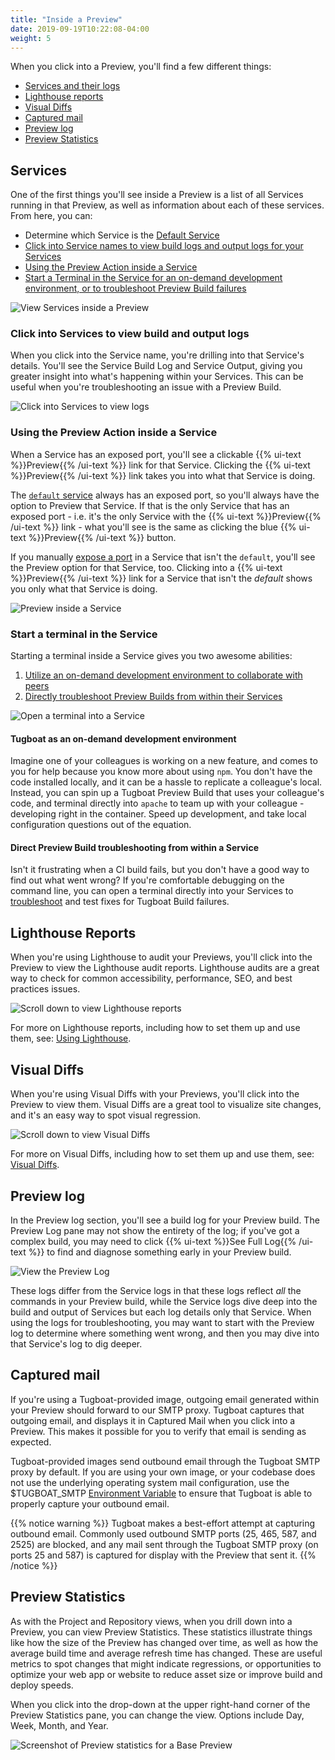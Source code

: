 ```yaml
---
title: "Inside a Preview"
date: 2019-09-19T10:22:08-04:00
weight: 5
---
```


When you click into a Preview, you'll find a few different things:

- [Services and their logs](#services)
- [Lighthouse reports](#lighthouse-reports)
- [Visual Diffs](#visual-diffs)
- [Captured mail](#captured-mail)
- [Preview log](#preview-log)
- [Preview Statistics](#preview-statistics)

## Services

One of the first things you'll see inside a Preview is a list of all Services running in that Preview, as well as
information about each of these services. From here, you can:

- Determine which Service is the
  [Default Service](/setting-up-services/how-to-set-up-services/define-a-default-service/)
- [Click into Service names to view build logs and output logs for your Services](#click-into-services-to-view-build-and-output-logs)
- [Using the Preview Action inside a Service](#using-the-preview-action-inside-a-service)
- [Start a Terminal in the Service for an on-demand development environment, or to troubleshoot Preview Build failures](#start-a-terminal-in-the-service)

![View Services inside a Preview](/_images/inside-a-preview-services.png)

### Click into Services to view build and output logs

When you click into the Service name, you're drilling into that Service's details. You'll see the Service Build Log and
Service Output, giving you greater insight into what's happening within your Services. This can be useful when you're
troubleshooting an issue with a Preview Build.

![Click into Services to view logs](/_images/inside-a-preview-service-build-and-output-logs.png)

### Using the Preview Action inside a Service

When a Service has an exposed port, you'll see a clickable {{% ui-text %}}Preview{{% /ui-text %}} link for that Service.
Clicking the {{% ui-text %}}Preview{{% /ui-text %}} link takes you into what that Service is doing.

The [`default` service](/setting-up-services/how-to-set-up-services/define-a-default-service/) always has an exposed
port, so you'll always have the option to Preview that Service. If that is the only Service that has an exposed port -
i.e. it's the only Service with the {{% ui-text %}}Preview{{% /ui-text %}} link - what you'll see is the same as
clicking the blue {{% ui-text %}}Preview{{% /ui-text %}} button.

If you manually [expose a port](/setting-up-services/how-to-set-up-services/expose-a-service-http-port/) in a Service
that isn't the `default`, you'll see the Preview option for that Service, too. Clicking into a
{{% ui-text %}}Preview{{% /ui-text %}} link for a Service that isn't the _default_ shows you only what that Service is
doing.

![Preview inside a Service](/_images/inside-a-preview-preview-action.png)

### Start a terminal in the Service

Starting a terminal inside a Service gives you two awesome abilities:

1. [Utilize an on-demand development environment to collaborate with peers](#tugboat-as-an-on-demand-development-environment)
2. [Directly troubleshoot Preview Builds from within their Services](#direct-preview-build-troubleshooting-from-within-a-service)

![Open a terminal into a Service](/_images/inside-a-preview-open-terminal-into-service.png)

#### Tugboat as an on-demand development environment

Imagine one of your colleagues is working on a new feature, and comes to you for help because you know more about using
`npm`. You don't have the code installed locally, and it can be a hassle to replicate a colleague's local. Instead, you
can spin up a Tugboat Preview Build that uses your colleague's code, and terminal directly into `apache` to team up with
your colleague - developing right in the container. Speed up development, and take local configuration questions out of
the equation.

#### Direct Preview Build troubleshooting from within a Service

Isn't it frustrating when a CI build fails, but you don't have a good way to find out what went wrong? If you're
comfortable debugging on the command line, you can open a terminal directly into your Services to
[troubleshoot](/troubleshooting/) and test fixes for Tugboat Build failures.

## Lighthouse Reports

When you're using Lighthouse to audit your Previews, you'll click into the Preview to view the Lighthouse audit reports.
Lighthouse audits are a great way to check for common accessibility, performance, SEO, and best practices issues.

![Scroll down to view Lighthouse reports](/_images/lighthouse-reports-in-preview-dashboard.png)

For more on Lighthouse reports, including how to set them up and use them, see:
[Using Lighthouse](/lighthouse/using-lighthouse/).

## Visual Diffs

When you're using Visual Diffs with your Previews, you'll click into the Preview to view them. Visual Diffs are a great
tool to visualize site changes, and it's an easy way to spot visual regression.

![Scroll down to view Visual Diffs](/_images/visual-diffs-scroll-to-view-visual-diffs.png)

For more on Visual Diffs, including how to set them up and use them, see:
[Visual Diffs](/visual-diffs/using-visual-diffs/).

## Preview log

In the Preview log section, you'll see a build log for your Preview build. The Preview Log pane may not show the
entirety of the log; if you've got a complex build, you may need to click {{% ui-text %}}See Full Log{{% /ui-text %}} to
find and diagnose something early in your Preview build.

![View the Preview Log](/_images/inside-a-preview-log.png)

These logs differ from the Service logs in that these logs reflect _all_ the commands in your Preview build, while the
Service logs dive deep into the build and output of Services but each log details only that Service. When using the logs
for troubleshooting, you may want to start with the Preview log to determine where something went wrong, and then you
may dive into that Service's log to dig deeper.

## Captured mail

If you're using a Tugboat-provided image, outgoing email generated within your Preview should forward to our SMTP proxy.
Tugboat captures that outgoing email, and displays it in Captured Mail when you click into a Preview. This makes it
possible for you to verify that email is sending as expected.

Tugboat-provided images send outbound email through the Tugboat SMTP proxy by default. If you are using your own image,
or your codebase does not use the underlying operating system mail configuration, use the \$TUGBOAT_SMTP
[Environment Variable](/reference/environment-variables/#tugboat-environment-variables) to ensure that Tugboat is able
to properly capture your outbound email.

{{% notice warning %}} Tugboat makes a best-effort attempt at capturing outbound email. Commonly used outbound SMTP
ports (25, 465, 587, and 2525) are blocked, and any mail sent through the Tugboat SMTP proxy (on ports 25 and 587) is
captured for display with the Preview that sent it. {{% /notice %}}

## Preview Statistics

As with the Project and Repository views, when you drill down into a Preview, you can view Preview Statistics. These
statistics illustrate things like how the size of the Preview has changed over time, as well as how the average build
time and average refresh time has changed. These are useful metrics to spot changes that might indicate regressions, or
opportunities to optimize your web app or website to reduce asset size or improve build and deploy speeds.

When you click into the drop-down at the upper right-hand corner of the Preview Statistics pane, you can change the
view. Options include Day, Week, Month, and Year.

![Screenshot of Preview statistics for a Base Preview](/_images/preview-statistics.png)
